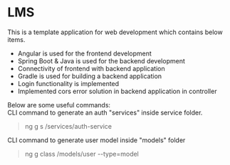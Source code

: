 # LMS

This is a template application for web development which contains below items.
- Angular is used for the frontend development
- Spring Boot & Java is used for the backend development
- Connectivity of frontend with backend application
- Gradle is used for building a backend application
- Login functionality is implemented
- Implemented cors error solution in backend application in controller

Below are some useful commands:\
CLI command to generate an auth "services" inside service folder.
> ng g s /services/auth-service

CLI command to generate user model inside "models" folder
> ng g class /models/user --type=model
